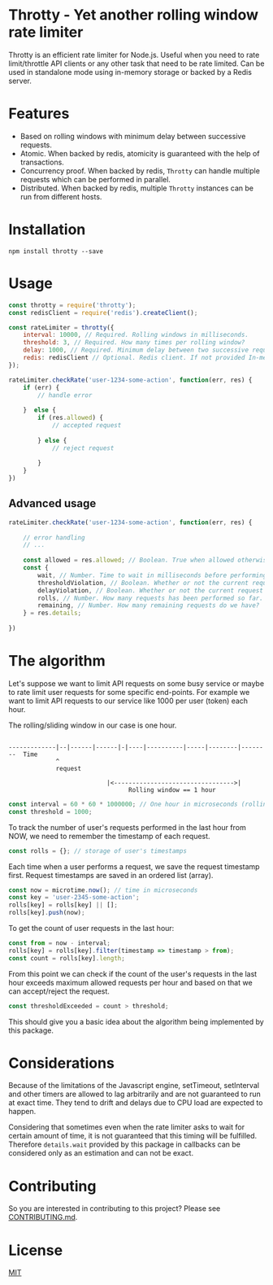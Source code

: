 # Throtty - Yet another rolling window rate limiter

Throtty is an efficient rate limiter for Node.js. Useful when you need to rate limit/throttle 
API clients or any other task that need to be rate limited. Can be used in standalone mode using in-memory storage or
backed by a Redis server.

# Features

* Based on rolling windows with minimum delay between successive requests.
* Atomic. When backed by redis, atomicity is guaranteed with the help of transactions.
* Concurrency proof. When backed by redis, `Throtty` can handle multiple requests which can be performed in parallel.
* Distributed. When backed by redis, multiple `Throtty` instances can be run from different hosts. 

# Installation

```text
npm install throtty --save
```

# Usage

````javascript
const throtty = require('throtty');
const redisClient = require('redis').createClient();

const rateLimiter = throtty({
    interval: 10000, // Required. Rolling windows in milliseconds.
    threshold: 3, // Required. How many times per rolling window?
    delay: 1000, // Required. Minimum delay between two successive requests in milliseconds.
    redis: redisClient // Optional. Redis client. If not provided In-memory storage is used. 
});

rateLimiter.checkRate('user-1234-some-action', function(err, res) {
    if (err) {
        // handle error
        
    }  else {
        if (res.allowed) {
            // accepted request
            
        } else {
            // reject request
            
        }
    }
})
````

## Advanced usage

```javascript
rateLimiter.checkRate('user-1234-some-action', function(err, res) {
    
    // error handling
    // ...
        
    const allowed = res.allowed; // Boolean. True when allowed otherwise false.
    const { 
        wait, // Number. Time to wait in milliseconds before performing a new request. 
        thresholdViolation, // Boolean. Whether or not the current request was rejected because of threshold violation.
        delayViolation, // Boolean. Whether or not the current request was rejected because of delay violation.
        rolls, // Number. How many requests has been performed so far.
        remaining, // Number. How many remaining requests do we have?
    } = res.details;
    
})
````

# The algorithm

Let's suppose we want to limit API requests on some busy service or maybe to rate limit user requests for some specific
end-points. For example we want to limit API requests to our service like 1000 per user (token) each hour.

The rolling/sliding window in our case is one hour.

```text

-------------|--|------|------|-|----|----------|-----|--------|--------  Time
             ^
             request                  

                           |<--------------------------------->|
                                 Rolling window == 1 hour

```

```javascript
const interval = 60 * 60 * 1000000; // One hour in microseconds (rolling window)
const threshold = 1000;
```

To track the number of user's requests performed in the last hour from NOW, we need to remember the timestamp of each 
 request.

```javascript
const rolls = {}; // storage of user's timestamps
```

Each time when a user performs a request, we save the request timestamp first. Request timestamps are saved in an 
ordered list (array).

```javascript
const now = microtime.now(); // time in microseconds
const key = 'user-2345-some-action';
rolls[key] = rolls[key] || [];
rolls[key].push(now);
```

To get the count of user requests in the last hour:

```javascript
const from = now - interval;
rolls[key] = rolls[key].filter(timestamp => timestamp > from);
const count = rolls[key].length; 
```

From this point we can check if the count of the user's requests in the last hour exceeds maximum allowed 
requests per hour and based on that we can accept/reject the request. 

```javascript
const thresholdExceeded = count > threshold;
```

This should give you a basic idea about the algorithm being implemented by this package. 

# Considerations

Because of the limitations of the Javascript engine, setTimeout, setInterval and other timers are allowed to lag 
arbitrarily and are not guaranteed to run at exact time. They tend to drift and delays due to CPU load are expected to 
happen. 

Considering that sometimes even when the rate limiter asks to wait for certain amount of time, it is not 
guaranteed that this timing will be fulfilled. Therefore `details.wait` provided by this package in callbacks can be 
considered only as an estimation and can not be exact.

# Contributing

So you are interested in contributing to this project? Please see [CONTRIBUTING.md](https://github.com/weyoss/guidelines/blob/master/CONTRIBUTIONS.md).

# License

[MIT](https://github.com/weyoss/throtty/blob/master/LICENSE)                

